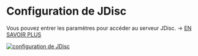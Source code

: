 # Configuration de JDisc

Vous pouvez entrer les paramètres pour accéder au serveur JDisc. → [EN SAVOIR PLUS](../../../../consolidate-data/jdisc-discovery.md)

[![configuration de JDisc](../../../../assets/images/en/system-administration/administration/import-and-interfaces/jdisc/1-jd.png)](../../../../assets/images/en/system-administration/administration/import-and-interfaces/jdisc/1-jd.png)